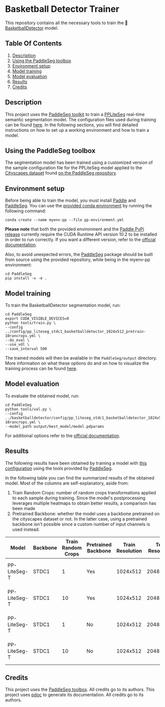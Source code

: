 # Basketball Detector Trainer

This repository contains all the necessary tools to train the
:basketball:[BasketballDetector](https://github.com/peiva-git/basketball_detector) model.

## Table Of Contents

1. [Description](#description)
2. [Using the PaddleSeg toolbox](#using-the-paddleseg-toolbox)
3. [Environment setup](#environment-setup)
4. [Model training](#model-training)
5. [Model evaluation](#model-evaluation)
6. [Results](#results)
7. [Credits](#credits)

## Description

This project uses the [PaddleSeg toolkit](https://github.com/PaddlePaddle/PaddleSeg)
to train a [PPLiteSeg](https://github.com/PaddlePaddle/PaddleSeg/tree/release/2.8/configs/pp_liteseg)
real-time semantic segmentation model.
The configuration files used during training can be found [here](config).
In the following sections, you will find detailed instructions on how to set up a working environment and
how to train a model.

## Using the PaddleSeg toolbox

The segmentation model has been trained using a customized version of the sample
configuration file for the PPLiteSeg model applied to the 
[Cityscapes dataset](https://www.cityscapes-dataset.com/) found 
[on the PaddleSeg repository](https://github.com/PaddlePaddle/PaddleSeg/blob/release/2.8/configs/pp_liteseg/pp_liteseg_stdc1_cityscapes_1024x512_scale1.0_160k.yml).

## Environment setup

Before being able to train the model, you must install [Paddle](https://github.com/PaddlePaddle/Paddle) and
[PaddleSeg](https://github.com/PaddlePaddle/PaddleSeg).
You can use the [provided conda environment](conda/pp-environment.yml) by running the following command:
```shell
conda create --name myenv-pp --file pp-environment.yml
```

**Please note** that both the provided environment and the
[Paddle PyPi release](https://pypi.org/project/paddlepaddle-gpu/) currently 
require the CUDA Runtime API version 10.2 to be installed in order to run correctly.
If you want a different version, refer to the 
[official documentation](https://www.paddlepaddle.org.cn/documentation/docs/en/install/pip/linux-pip_en.html).

Also, to avoid unexpected errors, the [PaddleSeg](https://github.com/PaddlePaddle/PaddleSeg)
package should be built from source using the provided repository,
while being in the myenv-pp environment:
```shell
cd PaddleSeg
pip install -v -e .
```

## Model training

To train the BasketballDetector segmentation model, run:
```shell
cd PaddleSeg
export CUDA_VISIBLE_DEVICES=0
python tools/train.py \
--config ../config/pp_liteseg_stdc1_basketballdetector_1024x512_pretrain-10rancrops.yml \
--do_eval \
--use_vdl \
--save_interval 500
```
The trained models will then be available in the `PaddleSeg/output` directory.
More information on what these options do and on how to visualize the training process
can be found [here](https://github.com/PaddlePaddle/PaddleSeg/blob/release/2.8/docs/train/train.md).

## Model evaluation

To evaluate the obtained model, run:
```shell
cd PaddleSeg
python tools/val.py \
--config ../basketballdetector/config/pp_liteseg_stdc1_basketballdetector_1024x512_pretrain-10rancrops.yml \
--model_path output/best_model/model.pdparams
```

For additional options refer to the
[official documentation](https://github.com/PaddlePaddle/PaddleSeg/blob/release/2.8/docs/evaluation/evaluate.md).

## Results

The following results have been obtained by training a model with 
[this configuration](config/pp_liteseg_stdc1_basketballdetector_1024x512_pretrain-10rancrops.yml)
using the tools provided by [PaddleSeg](https://github.com/PaddlePaddle/PaddleSeg/blob/release/2.8/docs/train/train.md).

In the following table you can find the summarized results of the obtained model.
Most of the columns are self-explanatory, aside from:
1. Train Random Crops: number of random crops transformations applied to each sample during training.
Since the model's postprocessing leverages multiple heatmaps to obtain better results, a comparison has been made
2. Pretrained Backbone: whether the model uses a backbone pretrained on the cityscapes dataset or not.
In the latter case, using a pretrained backbone isn't possible since a custom number of input channels is used instead.

| Model        | Backbone | Train Random Crops | Pretrained Backbone | Train  Resolution | Test  Resolution | Training Iters | mIoU   | Ball Class IoU | Links                |
|--------------|----------|--------------------|---------------------|-------------------|------------------|----------------|--------|----------------|----------------------|
| PP-LiteSeg-T | STDC1    | 1                  | Yes                 | 1024x512          | 2048x1024        | 160000         | 0.8232 | 0.6466         | config model log vdl |
| PP-LiteSeg-T | STDC1    | 10                 | Yes                 | 1024x512          | 2048x1024        | 160000         |        |                | config model log vdl |
| PP-LiteSeg-T | STDC1    | 1                  | No                  | 1024x512          | 2048x1024        | 160000         |        |                | config model log vdl | 
| PP-LiteSeg-T | STDC1    | 10                 | No                  | 1024x512          | 2048x1024        | 160000         |        |                | config model log vdl |

## Credits

This project uses the [PaddleSeg toolbox](https://github.com/PaddlePaddle/PaddleSeg). All credits go to its authors.
This project uses [pdoc](https://pdoc.dev/) to generate its documentation. All credits go to its authors.
